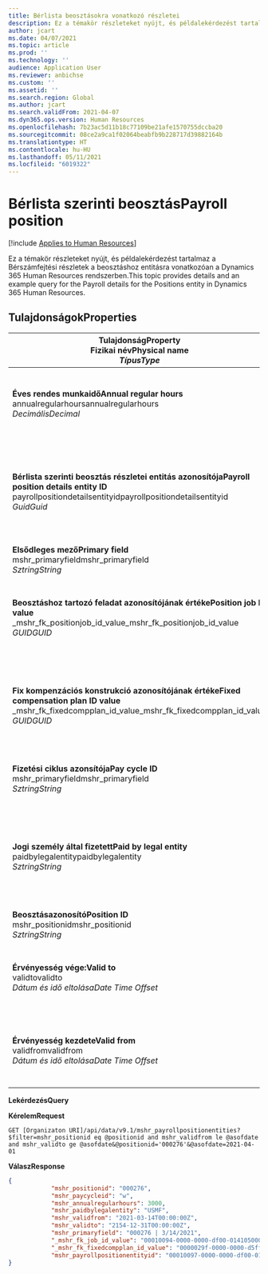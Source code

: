 ```yaml
---
title: Bérlista beosztásokra vonatkozó részletei
description: Ez a témakör részleteket nyújt, és példalekérdezést tartalmaz a Bérszámfejtési részletek a beosztáshoz entitásra vonatkozóan a Dynamics 365 Human Resources rendszerben.
author: jcart
ms.date: 04/07/2021
ms.topic: article
ms.prod: ''
ms.technology: ''
audience: Application User
ms.reviewer: anbichse
ms.custom: ''
ms.assetid: ''
ms.search.region: Global
ms.author: jcart
ms.search.validFrom: 2021-04-07
ms.dyn365.ops.version: Human Resources
ms.openlocfilehash: 7b23ac5d11b18c77109be21afe1570755dccba20
ms.sourcegitcommit: 08ce2a9ca1f02064beabfb9b228717d39882164b
ms.translationtype: HT
ms.contentlocale: hu-HU
ms.lasthandoff: 05/11/2021
ms.locfileid: "6019322"
---
```

# <a name="payroll-position"></a><span data-ttu-id="3e240-103">Bérlista szerinti beosztás</span><span class="sxs-lookup"><span data-stu-id="3e240-103">Payroll position</span></span>

[!include [Applies to Human Resources](../includes/applies-to-hr.md)]

<span data-ttu-id="3e240-104">Ez a témakör részleteket nyújt, és példalekérdezést tartalmaz a Bérszámfejtési részletek a beosztáshoz entitásra vonatkozóan a Dynamics 365 Human Resources rendszerben.</span><span class="sxs-lookup"><span data-stu-id="3e240-104">This topic provides details and an example query for the Payroll details for the Positions entity in Dynamics 365 Human Resources.</span></span>

## <a name="properties"></a><span data-ttu-id="3e240-105">Tulajdonságok</span><span class="sxs-lookup"><span data-stu-id="3e240-105">Properties</span></span>

| <span data-ttu-id="3e240-106">Tulajdonság</span><span class="sxs-lookup"><span data-stu-id="3e240-106">Property</span></span><br><span data-ttu-id="3e240-107">**Fizikai név**</span><span class="sxs-lookup"><span data-stu-id="3e240-107">**Physical name**</span></span><br><span data-ttu-id="3e240-108">**_Típus_**</span><span class="sxs-lookup"><span data-stu-id="3e240-108">**_Type_**</span></span> | <span data-ttu-id="3e240-109">Használat</span><span class="sxs-lookup"><span data-stu-id="3e240-109">Use</span></span> | <span data-ttu-id="3e240-110">Leírás</span><span class="sxs-lookup"><span data-stu-id="3e240-110">Description</span></span> |
| --- | --- | --- |
| <span data-ttu-id="3e240-111">**Éves rendes munkaidő**</span><span class="sxs-lookup"><span data-stu-id="3e240-111">**Annual regular hours**</span></span><br><span data-ttu-id="3e240-112">annualregularhours</span><span class="sxs-lookup"><span data-stu-id="3e240-112">annualregularhours</span></span><br><span data-ttu-id="3e240-113">*Decimális*</span><span class="sxs-lookup"><span data-stu-id="3e240-113">*Decimal*</span></span> | <span data-ttu-id="3e240-114">Írásvédett</span><span class="sxs-lookup"><span data-stu-id="3e240-114">Read-only</span></span><br><span data-ttu-id="3e240-115">Szükséges</span><span class="sxs-lookup"><span data-stu-id="3e240-115">Required</span></span> | <span data-ttu-id="3e240-116">A beosztáshoz meghatározott éves rendszeres munkaidő.</span><span class="sxs-lookup"><span data-stu-id="3e240-116">Annual regular hours defined on the position.</span></span>  |
| <span data-ttu-id="3e240-117">**Bérlista szerinti beosztás részletei entitás azonosítója**</span><span class="sxs-lookup"><span data-stu-id="3e240-117">**Payroll position details entity ID**</span></span><br><span data-ttu-id="3e240-118">payrollpositiondetailsentityid</span><span class="sxs-lookup"><span data-stu-id="3e240-118">payrollpositiondetailsentityid</span></span><br><span data-ttu-id="3e240-119">*Guid*</span><span class="sxs-lookup"><span data-stu-id="3e240-119">*Guid*</span></span> | <span data-ttu-id="3e240-120">Szükséges</span><span class="sxs-lookup"><span data-stu-id="3e240-120">Required</span></span><br><span data-ttu-id="3e240-121">Rendszer által előállított.</span><span class="sxs-lookup"><span data-stu-id="3e240-121">System generated.</span></span> | <span data-ttu-id="3e240-122">A pozíció egyedi azonosítására szolgáló, rendszer által generált GUID-értéke.</span><span class="sxs-lookup"><span data-stu-id="3e240-122">A system-generated GUID value to uniquely identify the position.</span></span>  |
| <span data-ttu-id="3e240-123">**Elsődleges mező**</span><span class="sxs-lookup"><span data-stu-id="3e240-123">**Primary field**</span></span><br><span data-ttu-id="3e240-124">mshr_primaryfield</span><span class="sxs-lookup"><span data-stu-id="3e240-124">mshr_primaryfield</span></span><br><span data-ttu-id="3e240-125">*Sztring*</span><span class="sxs-lookup"><span data-stu-id="3e240-125">*String*</span></span> | <span data-ttu-id="3e240-126">Szükséges</span><span class="sxs-lookup"><span data-stu-id="3e240-126">Required</span></span><br><span data-ttu-id="3e240-127">Rendszer által előállított</span><span class="sxs-lookup"><span data-stu-id="3e240-127">System generated</span></span> |  |
| <span data-ttu-id="3e240-128">**Beosztáshoz tartozó feladat azonosítójának értéke**</span><span class="sxs-lookup"><span data-stu-id="3e240-128">**Position job ID value**</span></span><br><span data-ttu-id="3e240-129">_mshr_fk_positionjob_id_value</span><span class="sxs-lookup"><span data-stu-id="3e240-129">_mshr_fk_positionjob_id_value</span></span><br><span data-ttu-id="3e240-130">*GUID*</span><span class="sxs-lookup"><span data-stu-id="3e240-130">*GUID*</span></span> | <span data-ttu-id="3e240-131">Írásvédett</span><span class="sxs-lookup"><span data-stu-id="3e240-131">Read-only</span></span><br><span data-ttu-id="3e240-132">Szükséges</span><span class="sxs-lookup"><span data-stu-id="3e240-132">Required</span></span><br><span data-ttu-id="3e240-133">Idegen kulcs:mshr_PayrollPositionJobEntity ehhez: mshr_payrollpositionjobentity</span><span class="sxs-lookup"><span data-stu-id="3e240-133">Foreign key:mshr_PayrollPositionJobEntity of the mshr_payrollpositionjobentity</span></span> |<span data-ttu-id="3e240-134">A pozícióhoz társított beosztás azonosítója.</span><span class="sxs-lookup"><span data-stu-id="3e240-134">The ID of the job associated with the position.</span></span>|
| <span data-ttu-id="3e240-135">**Fix kompenzációs konstrukció azonosítójának értéke**</span><span class="sxs-lookup"><span data-stu-id="3e240-135">**Fixed compensation plan ID value**</span></span><br><span data-ttu-id="3e240-136">_mshr_fk_fixedcompplan_id_value</span><span class="sxs-lookup"><span data-stu-id="3e240-136">_mshr_fk_fixedcompplan_id_value</span></span><br><span data-ttu-id="3e240-137">*GUID*</span><span class="sxs-lookup"><span data-stu-id="3e240-137">*GUID*</span></span> | <span data-ttu-id="3e240-138">Írásvédett</span><span class="sxs-lookup"><span data-stu-id="3e240-138">Read-only</span></span><br><span data-ttu-id="3e240-139">Szükséges</span><span class="sxs-lookup"><span data-stu-id="3e240-139">Required</span></span><br><span data-ttu-id="3e240-140">Idegen kulcs: mshr_payrollfixedcompensationplanentity entitáshoz tartozó mshr_FixedCompPlan_id</span><span class="sxs-lookup"><span data-stu-id="3e240-140">Foreign key: mshr_FixedCompPlan_id of mshr_payrollfixedcompensationplanentity</span></span>  | <span data-ttu-id="3e240-141">A pozícióhoz társított fix kompenzációs konstrukció azonosítója.</span><span class="sxs-lookup"><span data-stu-id="3e240-141">The ID of the fixed compensation plan associated with the position.</span></span> |
| <span data-ttu-id="3e240-142">**Fizetési ciklus azonsítója**</span><span class="sxs-lookup"><span data-stu-id="3e240-142">**Pay cycle ID**</span></span><br><span data-ttu-id="3e240-143">mshr_primaryfield</span><span class="sxs-lookup"><span data-stu-id="3e240-143">mshr_primaryfield</span></span><br><span data-ttu-id="3e240-144">*Sztring*</span><span class="sxs-lookup"><span data-stu-id="3e240-144">*String*</span></span> | <span data-ttu-id="3e240-145">Írásvédett</span><span class="sxs-lookup"><span data-stu-id="3e240-145">Read-only</span></span><br><span data-ttu-id="3e240-146">Szükséges</span><span class="sxs-lookup"><span data-stu-id="3e240-146">Required</span></span> | <span data-ttu-id="3e240-147">A beosztáshoz meghatározott fizetési ciklus.</span><span class="sxs-lookup"><span data-stu-id="3e240-147">The pay cycle defined on the position.</span></span> |
| <span data-ttu-id="3e240-148">**Jogi személy által fizetett**</span><span class="sxs-lookup"><span data-stu-id="3e240-148">**Paid by legal entity**</span></span><br><span data-ttu-id="3e240-149">paidbylegalentity</span><span class="sxs-lookup"><span data-stu-id="3e240-149">paidbylegalentity</span></span><br><span data-ttu-id="3e240-150">*Sztring*</span><span class="sxs-lookup"><span data-stu-id="3e240-150">*String*</span></span> | <span data-ttu-id="3e240-151">Írásvédett</span><span class="sxs-lookup"><span data-stu-id="3e240-151">Read-only</span></span><br><span data-ttu-id="3e240-152">Szükséges</span><span class="sxs-lookup"><span data-stu-id="3e240-152">Required</span></span> | <span data-ttu-id="3e240-153">A fizetés kiadásáért felelős beosztáshoz meghatározott jogi személy.</span><span class="sxs-lookup"><span data-stu-id="3e240-153">The legal entity defined on the positoin responsible for issuing payment.</span></span> |
| <span data-ttu-id="3e240-154">**Beosztásazonosító**</span><span class="sxs-lookup"><span data-stu-id="3e240-154">**Position ID**</span></span><br><span data-ttu-id="3e240-155">mshr_positionid</span><span class="sxs-lookup"><span data-stu-id="3e240-155">mshr_positionid</span></span><br><span data-ttu-id="3e240-156">*Sztring*</span><span class="sxs-lookup"><span data-stu-id="3e240-156">*String*</span></span> | <span data-ttu-id="3e240-157">Írásvédett</span><span class="sxs-lookup"><span data-stu-id="3e240-157">Read-only</span></span><br><span data-ttu-id="3e240-158">Szükséges</span><span class="sxs-lookup"><span data-stu-id="3e240-158">Required</span></span> | <span data-ttu-id="3e240-159">A pozíció azonosítója.</span><span class="sxs-lookup"><span data-stu-id="3e240-159">The ID of the position.</span></span> |
| <span data-ttu-id="3e240-160">**Érvényesség vége:**</span><span class="sxs-lookup"><span data-stu-id="3e240-160">**Valid to**</span></span><br><span data-ttu-id="3e240-161">validto</span><span class="sxs-lookup"><span data-stu-id="3e240-161">validto</span></span><br><span data-ttu-id="3e240-162">*Dátum és idő eltolása*</span><span class="sxs-lookup"><span data-stu-id="3e240-162">*Date Time Offset*</span></span> | <span data-ttu-id="3e240-163">Írásvédett</span><span class="sxs-lookup"><span data-stu-id="3e240-163">Read-only</span></span><br><span data-ttu-id="3e240-164">Szükséges</span><span class="sxs-lookup"><span data-stu-id="3e240-164">Required</span></span> |<span data-ttu-id="3e240-165">Az a dátum, amelytől a beosztás adatai érvényesek.</span><span class="sxs-lookup"><span data-stu-id="3e240-165">The date the position details are valid from.</span></span>  |
| <span data-ttu-id="3e240-166">**Érvényesség kezdete**</span><span class="sxs-lookup"><span data-stu-id="3e240-166">**Valid from**</span></span><br><span data-ttu-id="3e240-167">validfrom</span><span class="sxs-lookup"><span data-stu-id="3e240-167">validfrom</span></span><br><span data-ttu-id="3e240-168">*Dátum és idő eltolása*</span><span class="sxs-lookup"><span data-stu-id="3e240-168">*Date Time Offset*</span></span> | <span data-ttu-id="3e240-169">Írásvédett</span><span class="sxs-lookup"><span data-stu-id="3e240-169">Read-only</span></span><br><span data-ttu-id="3e240-170">Szükséges</span><span class="sxs-lookup"><span data-stu-id="3e240-170">Required</span></span> |<span data-ttu-id="3e240-171">Az a dátum, ameddig a beosztás adatai érvényesek.</span><span class="sxs-lookup"><span data-stu-id="3e240-171">The date the position details are valid to.</span></span>  |

<span data-ttu-id="3e240-172">**Lekérdezés**</span><span class="sxs-lookup"><span data-stu-id="3e240-172">**Query**</span></span>

<span data-ttu-id="3e240-173">**Kérelem**</span><span class="sxs-lookup"><span data-stu-id="3e240-173">**Request**</span></span>

```http
GET [Organizaton URI]/api/data/v9.1/mshr_payrollpositionentities?$filter=mshr_positionid eq @positionid and mshr_validfrom le @asofdate and mshr_validto ge @asofdate&@positionid='000276'&@asofdate=2021-04-01
```

<span data-ttu-id="3e240-174">**Válasz**</span><span class="sxs-lookup"><span data-stu-id="3e240-174">**Response**</span></span>

```json
{
            "mshr_positionid": "000276",
            "mshr_paycycleid": "w",
            "mshr_annualregularhours": 3000,
            "mshr_paidbylegalentity": "USMF",
            "mshr_validfrom": "2021-03-14T00:00:00Z",
            "mshr_validto": "2154-12-31T00:00:00Z",
            "mshr_primaryfield": "000276 | 3/14/2021",
            "_mshr_fk_job_id_value": "00010094-0000-0000-df00-014105000000",
            "_mshr_fk_fixedcompplan_id_value": "0000029f-0000-0000-d5ff-004105000000",
            "mshr_payrollpositionentityid": "00010097-0000-0000-df00-014105000000"
}
```
